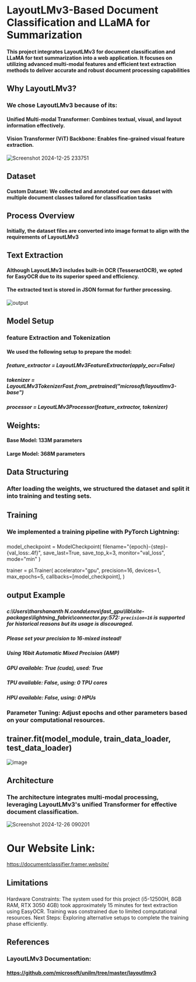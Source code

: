 # **LayoutLMv3-Based Document Classification and LLaMA for Summarization**  
#### This project integrates LayoutLMv3 for document classification and LLaMA for text summarization into a web application. It focuses on utilizing advanced multi-modal features and efficient text extraction methods to deliver accurate and robust document processing capabilities

## **Why LayoutLMv3?**
### We chose LayoutLMv3 because of its:
#### **Unified Multi-modal Transformer:** Combines textual, visual, and layout information effectively.
#### **Vision Transformer (ViT) Backbone:** Enables fine-grained visual feature extraction.
![Screenshot 2024-12-25 233751](https://github.com/user-attachments/assets/88dfef03-8edf-4b4c-af88-69f48dbb30bc)

## **Dataset**
####   Custom Dataset: We collected and annotated our own dataset with multiple document classes tailored for classification tasks

## **Process Overview**
####   Initially, the dataset files are converted into image format to align with the requirements of LayoutLMv3

## **Text Extraction**
####   Although LayoutLMv3 includes built-in **OCR** (TesseractOCR), we opted for EasyOCR due to its superior speed and efficiency.
####   The extracted text is stored in JSON format for further processing.
![output](https://github.com/user-attachments/assets/b193abac-6bfe-412b-aadd-428ecc0b2aaa)

## Model Setup
### **feature Extraction and Tokenization**
#### We used the following setup to prepare the model:

#### 
##### feature_extractor = LayoutLMv3FeatureExtractor(apply_ocr=False)
##### tokenizer = LayoutLMv3TokenizerFast.from_pretrained("microsoft/layoutlmv3-base")
##### processor = LayoutLMv3Processor(feature_extractor, tokenizer)


## **Weights:**
####  Base Model: 133M parameters
####  Large Model: 368M parameters

## **Data Structuring**
### After loading the weights, we structured the dataset and split it into training and testing sets.

## **Training**
### We implemented a training pipeline with PyTorch Lightning:

###
model_checkpoint = ModelCheckpoint(
    filename="{epoch}-{step}-{val_loss:.4f}", save_last=True, save_top_k=3, monitor="val_loss", mode="min"
)

trainer = pl.Trainer(
    accelerator="gpu",
    precision=16,
    devices=1,
    max_epochs=5,
    callbacks=[model_checkpoint],
)
## output Example
### 
##### c:\Users\tharshananth N\.conda\envs\fast_gpu\lib\site-packages\lightning_fabric\connector.py:572: `precision=16` is supported for historical reasons but its usage is discouraged. 
##### Please set your precision to 16-mixed instead!
##### Using 16bit Automatic Mixed Precision (AMP)
##### GPU available: True (cuda), used: True
##### TPU available: False, using: 0 TPU cores
##### HPU available: False, using: 0 HPUs

### **Parameter Tuning:** Adjust epochs and other parameters based on your computational resources.


## trainer.fit(model_module, train_data_loader, test_data_loader)
![image](https://github.com/user-attachments/assets/dcfc4f26-8c04-4ca6-a3b4-68d5cf813ba6)




## **Architecture**
### The architecture integrates multi-modal processing, leveraging LayoutLMv3's unified Transformer for effective document classification.
![Screenshot 2024-12-26 090201](https://github.com/user-attachments/assets/c1c3f69b-d153-41e9-b5c1-ad6c526e6ddf)
# Our Website Link: 
https://documentclassifier.framer.website/
## **Limitations**
###
Hardware Constraints:
The system used for this project (i5-12500H, 8GB RAM, RTX 3050 4GB) took approximately 15 minutes for text extraction using EasyOCR.
Training was constrained due to limited computational resources.
Next Steps:
Exploring alternative setups to complete the training phase efficiently.

## **References**
### LayoutLMv3 **Documentation:** 
#### https://github.com/microsoft/unilm/tree/master/layoutlmv3


